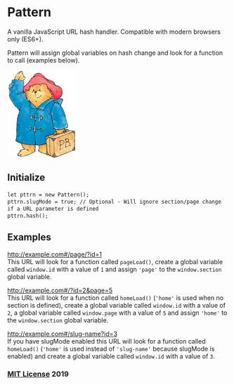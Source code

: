 # Pattern

A vanilla JavaScript URL hash handler. Compatible with modern browsers only (ES6+).

Pattern will assign global variables on hash change and look for a function to call (examples below).

<img src="pattern.png" width="160" height="200">

## Initialize

```
let pttrn = new Pattern();
pttrn.slugMode = true; // Optional - Will ignore section/page change if a URL parameter is defined
pttrn.hash();
```

## Examples

http://example.com#/page/?id=1  
This URL will look for a function called ```pageLoad()```, create a global variable called ```window.id``` with a value of ```1``` and assign ```'page'``` to the ```window.section``` global variable.

http://example.com#/?id=2&page=5  
This URL will look for a function called ```homeLoad()``` (```'home'``` is used when no section is defined), create a global variable called ```window.id``` with a value of ```2```, a global variable called ```window.page``` with a value of ```5``` and assign ```'home'``` to the ```window.section``` global variable.

http://example.com#/slug-name?id=3  
If you have slugMode enabled this URL will look for a function called ```homeLoad()``` (```'home'``` is used instead of ```'slug-name'``` because slugMode is enabled) and create a global variable called ```window.id``` with a value of ```3```.

### [MIT License](https://en.wikipedia.org/wiki/MIT_License) 2019
